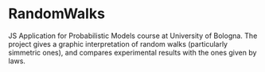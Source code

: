 # RandomWalks

JS Application for Probabilistic Models course at University of Bologna. The project gives a graphic interpretation of random walks (particularly simmetric ones), and compares experimental results with the ones given by laws.
